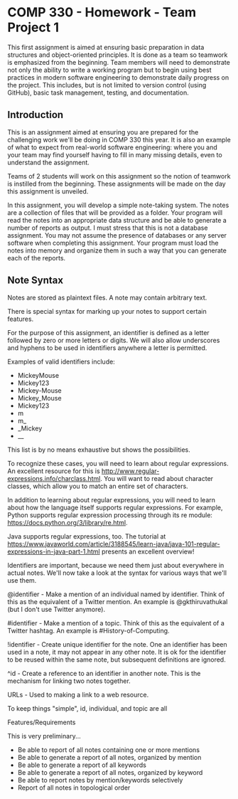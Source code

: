 # COMP 330 - Homework - Team Project 1 

This first assignment is aimed at ensuring basic preparation in data structures and object-oriented principles. It is done as a team so teamwork is emphasized from the beginning. Team members will need to demonstrate not only the ability to write a working program but to begin using best practices in modern software engineering to demonstrate daily progress on the project. This includes, but is not limited to version control (using GitHub), basic task management, testing, and documentation.

## Introduction
This is an assignment aimed at ensuring you are prepared for the challenging work we'll be doing in COMP 330 this year. It is also an example of what to expect from real-world software engineering: where you and your team may find yourself having to fill in many missing details, even to understand the assignment.

Teams of 2 students will work on this assignment so the notion of teamwork is instilled from the beginning. These assignments will be made on the day this assignment is unveiled.

In this assignment, you will develop a simple note-taking system. The notes are a collection of files that will be provided as a folder. Your program will read the notes into an appropriate data structure and be able to generate a number of reports as output. I must stress that this is not a database assignment. You may not assume the presence of databases or any server software when completing this assignment. Your program must load the notes into memory and organize them in such a way that you can generate each of the reports.

## Note Syntax
Notes are stored as plaintext files. A note may contain arbitrary text.

There is special syntax for marking up your notes to support certain features.

For the purpose of this assignment, an identifier is defined as a letter followed by zero or more letters or digits. We will also allow underscores and hyphens to be used in identifiers anywhere a letter is permitted.

Examples of valid identifiers include:

* MickeyMouse
* Mickey123
* Mickey-Mouse
* Mickey_Mouse
* Mickey123
* m
* m_
* _Mickey
* __

This list is by no means exhaustive but shows the possibilities.

To recognize these cases, you will need to learn about regular expressions. An excellent resource for this is http://www.regular-expressions.info/charclass.html. You will want to read about character classes, which allow you to match an entire set of characters.

In addition to learning about regular expressions, you will need to learn about how the language itself supports regular expressions. For example, Python supports regular expression processing through its re module: https://docs.python.org/3/library/re.html.

Java supports regular expressions, too. The tutorial at https://www.javaworld.com/article/3188545/learn-java/java-101-regular-expressions-in-java-part-1.html presents an excellent overview!

Identifiers are important, because we need them just about everywhere in actual notes. We'll now take a look at the syntax for various ways that we'll use them.

@identifier - Make a mention of an individual named by identifier. Think of this as the equivalent of a Twitter mention. An example is @gkthiruvathukal (but I don't use Twitter anymore).

#identifier - Make a mention of a topic. Think of this as the equivalent of a Twitter hashtag. An example is #History-of-Computing.

!identifier - Create unique identifier for the note. One an identifier has been used in a note, it may not appear in any other note. It is ok for the identifier to be reused within the same note, but subsequent definitions are ignored.

^id - Create a reference to an identifier in another note. This is the mechanism for linking two notes together.

URLs - Used to making a link to a web resource.

To keep things "simple", id, individual, and topic are all

Features/Requirements

This is very preliminary...
* Be able to report of all notes containing one or more mentions
* Be able to generate a report of all notes, organized by mention
* Be able to generate a report of all keywords
* Be able to generate a report of all notes, organized by keyword
* Be able to report notes by mention/keywords selectively
* Report of all notes in topological order
